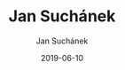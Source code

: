 ---
date:         2019-06-10
category:     member
tags:         member
layout:       profiles
title:        Jan Suchánek
#image: 
author:       Jan Suchánek
---